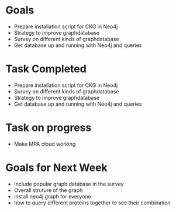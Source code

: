 # Goals
* Prepare installation script for CKG in Neo4j
* Strategy to improve graphdatabase
* Survey on different kinds of graphdatabase
* Get database up and running with Neo4j and queries

# Task Completed
* Prepare installation script for CKG in Neo4j
* Survey on different kinds of graphdatabase
* Strategy to improve graphdatabase
* Get database up and running with Neo4j and queries

# Task on progress
* Make MPA cloud working


# Goals for Next Week
* Include popular graph database in the survey
* Overall struture of the graph
* install neo4j graph for everyone 
* how to query different proteins together to see their combination
